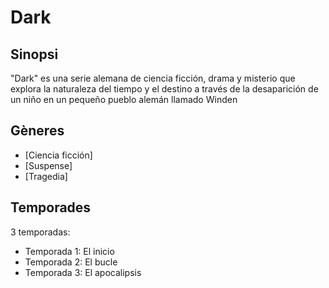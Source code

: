 # Dark

## Sinopsi
"Dark" es una serie alemana de ciencia ficción, drama y misterio que explora la naturaleza del tiempo y el destino a través de la desaparición de un niño en un pequeño pueblo alemán llamado Winden

## Gèneres
- [Ciencia ficción]
- [Suspense]
- [Tragedia]
## Temporades
3 temporadas:
- Temporada 1: El inicio
- Temporada 2: El bucle
- Temporada 3: El apocalipsis